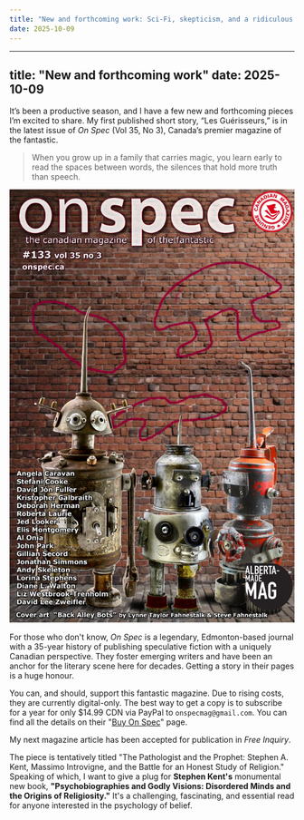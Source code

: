 ```yaml
---
title: "New and forthcoming work: Sci-Fi, skepticism, and a ridiculous man"
date: 2025-10-09
---
```


---
title: "New and forthcoming work"
date: 2025-10-09
---

It’s been a productive season, and I have a few new and forthcoming pieces I’m excited to share. My first published short story, “Les Guérisseurs,” is in the latest issue of *On Spec* (Vol 35, No 3), Canada’s premier magazine of the fantastic.

> When you grow up in a family that carries magic,
> you learn early to read the spaces between words, the
> silences that hold more truth than speech.

![On Spec Cover with my name on it](/assets/images/on_spec_cover.jpg)

For those who don't know, *On Spec* is a legendary, Edmonton-based journal with a 35-year history of publishing speculative fiction with a uniquely Canadian perspective. They foster emerging writers and have been an anchor for the literary scene here for decades. Getting a story in their pages is a huge honour.

You can, and should, support this fantastic magazine. Due to rising costs, they are currently digital-only. The best way to get a copy is to subscribe for a year for only $14.99 CDN via PayPal to `onspecmag@gmail.com`. You can find all the details on their "[Buy On Spec](https://onspec.ca/buy-on-spec/)" page.

My next magazine article has been accepted for publication in *Free Inquiry*. 

The piece is tentatively titled "The Pathologist and the Prophet: Stephen A. Kent, Massimo Introvigne, and the Battle for an Honest Study of Religion." Speaking of which, I want to give a plug for **Stephen Kent's** monumental new book, **"Psychobiographies and Godly Visions: Disordered Minds and the Origins of Religiosity."** It's a challenging, fascinating, and essential read for anyone interested in the psychology of belief.